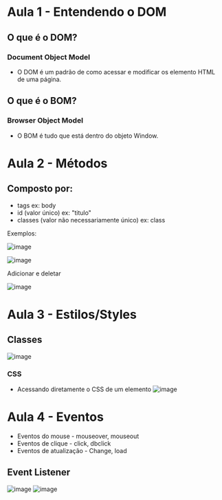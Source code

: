 # Aula 1 - Entendendo o DOM

## O que é o DOM?

### Document Object Model
- O DOM é um padrão de como acessar e modificar os elemento HTML de uma página.


## O que é o BOM?

### Browser Object Model
- O BOM é tudo que está dentro do objeto Window.


# Aula 2 - Métodos

## Composto por:
- tags
ex: body
- id (valor único)
ex: "titulo"
- classes (valor não necessariamente único)
ex: class

Exemplos:

![image](https://user-images.githubusercontent.com/51412784/152227006-be837e4f-bf72-4674-af70-e3450f6b35eb.png)

![image](https://user-images.githubusercontent.com/51412784/152227709-0b456bfe-973d-421f-b1d6-954944326fa7.png)

Adicionar e deletar 

![image](https://user-images.githubusercontent.com/51412784/152227928-21deac72-c661-4860-a107-e03806d37ff6.png)


# Aula 3 - Estilos/Styles

## Classes

![image](https://user-images.githubusercontent.com/51412784/152228158-3dd7acfe-7a89-4eca-809a-b5d8673986aa.png)

### CSS
- Acessando diretamente o CSS de um elemento
![image](https://user-images.githubusercontent.com/51412784/152882323-76735da9-8c40-4bd1-9ac9-6e56a7e59fa2.png)


# Aula 4 - Eventos

- Eventos do mouse - mouseover, mouseout
- Eventos de clique - click, dbclick
- Eventos de atualização - Change, load

## Event Listener 
![image](https://user-images.githubusercontent.com/51412784/153092991-39859d53-dce0-47d3-ae86-ee65ca432dcd.png)
![image](https://user-images.githubusercontent.com/51412784/153093016-f3baa8b4-cf18-4da1-a148-405f49d14788.png)




